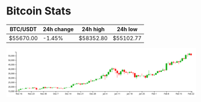 # Bitcoin Stats

BTC/USDT|24h change|24h high|24h low|
|---|---|---|---|
|$55670.00|-1.45%|$58352.80|$55102.77|

<img src="./chart.svg">
